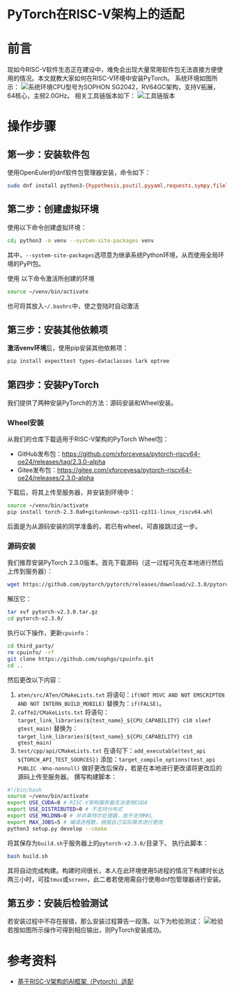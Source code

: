 # PyTorch在RISC-V架构上的适配
# 前言
现如今RISC-V软件生态正在建设中，难免会出现大量常用软件包无法直接方便使用的情况。本文就教大家如何在RISC-V环境中安装PyTorch。
系统环境如图所示：
![系统环境](https://img-blog.csdnimg.cn/direct/0d8af7fa06064de7a3ddfc25abf356c6.png)CPU型号为SOPHON SG2042，RV64GC架构，支持V拓展，64核心，主频2.0GHz。
相关工具链版本如下：
![工具链版本](https://img-blog.csdnimg.cn/direct/2bf27850153048b99684c642edbc92bf.png#pic_center)
# 操作步骤
## 第一步：安装软件包
使用OpenEuler的dnf软件包管理器安装，命令如下：
```bash
sudo dnf install python3-{hypothesis,psutil,pyyaml,requests,sympy,filelock,networkx,jinja2,fsspec,packaging,numpy,venv}
```
## 第二步：创建虚拟环境
使用以下命令创建虚拟环境：
```bash
cd; python3 -m venv --system-site-packages venv
```
其中，```--system-site-packages```选项意为继承系统Python环境，从而使用全局环境的PyPI包。

使用 以下命令激活所创建的环境
```bash
source ~/venv/bin/activate
```
也可将其放入```~/.bashrc```中，使之登陆时自动激活
## 第三步：安装其他依赖项
**激活venv环境**后，使用pip安装其他依赖项：
```bash
pip install expecttest types-dataclasses lark optree
```
## 第四步：安装PyTorch
我们提供了两种安装PyTorch的方法：源码安装和Wheel安装。

### Wheel安装

从我们的仓库下载适用于RISC-V架构的PyTorch Wheel包：

- GitHub发布包：https://github.com/xforcevesa/pytorch-riscv64-oe24/releases/tag/2.3.0-alpha
- Gitee发布包：https://gitee.com/xforcevesa/pytorch-riscv64-oe24/releases/2.3.0-alpha

下载后，将其上传至服务器，并安装到环境中：
```bash
source ~/venv/bin/activate
pip install torch-2.3.0a0+gitunknown-cp311-cp311-linux_riscv64.whl
```

后面是为从源码安装的同学准备的，若已有wheel，可直接跳过这一步。

### 源码安装

我们推荐安装PyTorch 2.3.0版本。首先下载源码（这一过程可先在本地进行然后上传到服务器）：
```bash
wget https://github.com/pytorch/pytorch/releases/download/v2.3.0/pytorch-v2.3.0.tar.gz
```
解压它：
```bash
tar xvf pytorch-v2.3.0.tar.gz
cd pytorch-v2.3.0/
```
执行以下操作，更新```cpuinfo```：
```bash
cd third_party/
rm cpuinfo/ -rf
git clone https://github.com/sophgo/cpuinfo.git
cd ..
```
然后更改以下内容：
1. ```aten/src/ATen/CMakeLists.txt```
将语句：```if(NOT MSVC AND NOT EMSCRIPTEN AND NOT INTERN_BUILD_MOBILE)```
替换为：```if(FALSE)```。
2. ```caffe2/CMakeLists.txt```
将语句：```target_link_libraries(${test_name}_${CPU_CAPABILITY} c10 sleef gtest_main)```
替换为：```target_link_libraries(${test_name}_${CPU_CAPABILITY} c10 gtest_main)```
3. ```test/cpp/api/CMakeLists.txt```
在语句下：```add_executable(test_api ${TORCH_API_TEST_SOURCES})```
添加：```target_compile_options(test_api PUBLIC -Wno-nonnull)```
做好更改后保存，若是在本地进行更改请将更改后的源码上传至服务器。
撰写构建脚本：
```bash
#!/bin/bash
source ~/venv/bin/activate
export USE_CUDA=0 # RISC-V架构服务器无法使用CUDA
export USE_DISTRIBUTED=0 # 不支持分布式
export USE_MKLDNN=0 # 并非英特尔处理器，故不支持MKL
export MAX_JOBS=5 # 编译进程数，根据自己实际需求进行更改
python3 setup.py develop --cmake
```
将其保存为```build.sh```于服务器上的```pytorch-v2.3.0/```目录下。
执行此脚本：
```bash
bash build.sh
```
其将自动完成构建。构建时间很长，本人在此环境使用5进程的情况下构建时长达两三小时，可挂```tmux```或```screen```，此二者若使用需自行使用dnf包管理器进行安装。
## 第五步：安装后检验测试
若安装过程中不存在报错，那么安装过程算告一段落。以下为检验测试：
![检验](https://img-blog.csdnimg.cn/direct/081e154746d44a45bd7e263ecc494818.png)若按如图所示操作可得到相应输出，则PyTorch安装成功。
# 参考资料
- [基于RISC-V架构的AI框架（Pytorch）适配](https://blog.csdn.net/m0_49267873/article/details/135670989)
